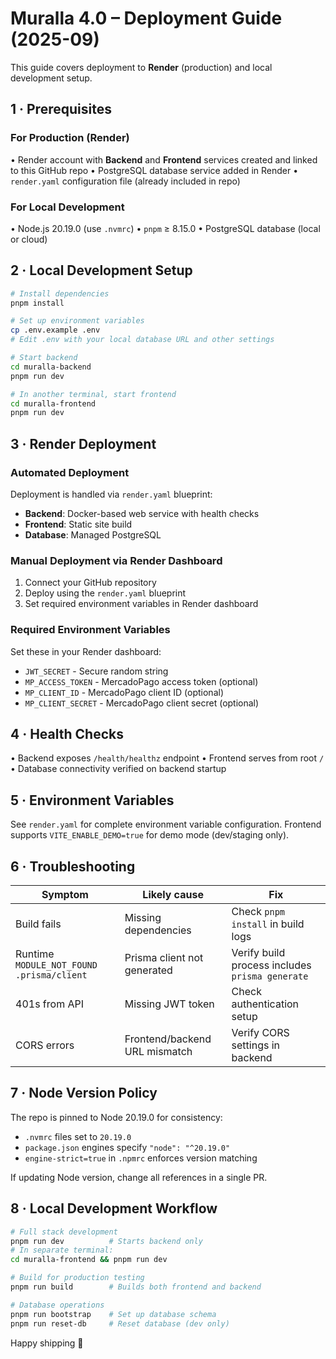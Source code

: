 # Muralla 4.0 – Deployment Guide (2025-09)

This guide covers deployment to **Render** (production) and local development setup.

## 1 · Prerequisites

### For Production (Render)
• Render account with **Backend** and **Frontend** services created and linked to this GitHub repo
• PostgreSQL database service added in Render
• `render.yaml` configuration file (already included in repo)

### For Local Development
• Node.js 20.19.0 (use `.nvmrc`)
• `pnpm` ≥ 8.15.0
• PostgreSQL database (local or cloud)

## 2 · Local Development Setup

```bash
# Install dependencies
pnpm install

# Set up environment variables
cp .env.example .env
# Edit .env with your local database URL and other settings

# Start backend
cd muralla-backend
pnpm run dev

# In another terminal, start frontend
cd muralla-frontend  
pnpm run dev
```

## 3 · Render Deployment

### Automated Deployment
Deployment is handled via `render.yaml` blueprint:
- **Backend**: Docker-based web service with health checks
- **Frontend**: Static site build
- **Database**: Managed PostgreSQL

### Manual Deployment via Render Dashboard
1. Connect your GitHub repository
2. Deploy using the `render.yaml` blueprint
3. Set required environment variables in Render dashboard

### Required Environment Variables
Set these in your Render dashboard:
- `JWT_SECRET` - Secure random string
- `MP_ACCESS_TOKEN` - MercadoPago access token (optional)
- `MP_CLIENT_ID` - MercadoPago client ID (optional) 
- `MP_CLIENT_SECRET` - MercadoPago client secret (optional)

## 4 · Health Checks
• Backend exposes `/health/healthz` endpoint
• Frontend serves from root `/` 
• Database connectivity verified on backend startup

## 5 · Environment Variables
See `render.yaml` for complete environment variable configuration.
Frontend supports `VITE_ENABLE_DEMO=true` for demo mode (dev/staging only).

## 6 · Troubleshooting

| Symptom | Likely cause | Fix |
|---------|--------------|-----|
| Build fails | Missing dependencies | Check `pnpm install` in build logs |
| Runtime `MODULE_NOT_FOUND .prisma/client` | Prisma client not generated | Verify build process includes `prisma generate` |
| 401s from API | Missing JWT token | Check authentication setup |
| CORS errors | Frontend/backend URL mismatch | Verify CORS settings in backend |

## 7 · Node Version Policy

The repo is pinned to Node 20.19.0 for consistency:
- `.nvmrc` files set to `20.19.0`
- `package.json` engines specify `"node": "^20.19.0"`
- `engine-strict=true` in `.npmrc` enforces version matching

If updating Node version, change all references in a single PR.

## 8 · Local Development Workflow

```bash
# Full stack development
pnpm run dev          # Starts backend only
# In separate terminal:
cd muralla-frontend && pnpm run dev

# Build for production testing
pnpm run build        # Builds both frontend and backend

# Database operations
pnpm run bootstrap    # Set up database schema
pnpm run reset-db     # Reset database (dev only)
```

Happy shipping 🚀

